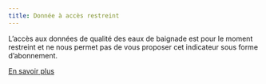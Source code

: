 ```yaml
---
title: Donnée à accès restreint
---
```


L’accès aux données de qualité des eaux de baignade est pour le moment restreint et ne nous permet pas de vous proposer cet indicateur sous forme d’abonnement.

[En savoir plus](https://baignades.sante.gouv.fr/)